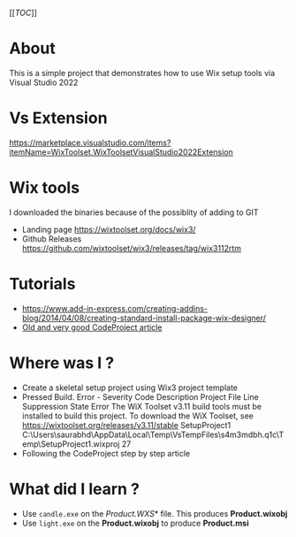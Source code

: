 [[_TOC_]]

# About
This is a simple project that demonstrates how to use Wix setup tools via Visual Studio 2022

# Vs Extension
https://marketplace.visualstudio.com/items?itemName=WixToolset.WixToolsetVisualStudio2022Extension

# Wix tools
I downloaded the binaries because of the possiblity of adding to GIT
- Landing page https://wixtoolset.org/docs/wix3/
- Github Releases https://github.com/wixtoolset/wix3/releases/tag/wix3112rtm

# Tutorials
- https://www.add-in-express.com/creating-addins-blog/2014/04/08/creating-standard-install-package-wix-designer/
- [Old and very good CodeProject article](https://www.codeproject.com/Tips/105638/A-quick-introduction-Create-an-MSI-installer-with)

# Where was I ?
- Create a skeletal setup project using Wix3 project template
- Pressed Build. Error - Severity	Code	Description	Project	File	Line	Suppression State
Error		The WiX Toolset v3.11 build tools must be installed to build this project. To download the WiX Toolset, see https://wixtoolset.org/releases/v3.11/stable	SetupProject1	C:\Users\saurabhd\AppData\Local\Temp\VsTempFiles\s4m3mdbh.q1c\Temp\SetupProject1.wixproj	27	
- Following the CodeProject step by step article

# What did I learn ?
- Use `candle.exe` on the *Product.WXS** file. This produces **Product.wixobj**
- Use `light.exe` on the **Product.wixobj** to produce **Product.msi**